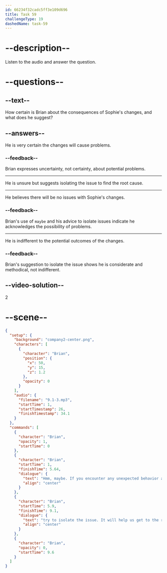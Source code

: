 ```yaml
---
id: 66234f32cadc5ff3e109d696
title: Task 59
challengeType: 19
dashedName: task-59
---
```


<!-- (Audio) Brian: Hmm, maybe. If you encounter any unexpected behavior after your changes, try to isolate the issue. It will help us get to the root cause. -->

# --description--

Listen to the audio and answer the question.

# --questions--

## --text--

How certain is Brian about the consequences of Sophie's changes, and what does he suggest?

## --answers--

He is very certain the changes will cause problems.

### --feedback--

Brian expresses uncertainty, not certainty, about potential problems.

---

He is unsure but suggests isolating the issue to find the root cause.

---

He believes there will be no issues with Sophie's changes.

### --feedback--

Brian's use of `maybe` and his advice to isolate issues indicate he acknowledges the possibility of problems.

---

He is indifferent to the potential outcomes of the changes.

### --feedback--

Brian's suggestion to isolate the issue shows he is considerate and methodical, not indifferent.

## --video-solution--

2

# --scene--

```json
{
  "setup": {
    "background": "company2-center.png",
    "characters": [
      {
        "character": "Brian",
        "position": {
          "x": 50,
          "y": 15,
          "z": 1.2
        },
        "opacity": 0
      }
    ],
    "audio": {
      "filename": "9.1-3.mp3",
      "startTime": 1,
      "startTimestamp": 26,
      "finishTimestamp": 34.1
    }
  },
  "commands": [
    {
      "character": "Brian",
      "opacity": 1,
      "startTime": 0
    },
    {
      "character": "Brian",
      "startTime": 1,
      "finishTime": 5.64,
      "dialogue": {
        "text": "Hmm, maybe. If you encounter any unexpected behavior after your changes,",
        "align": "center"
      }
    },
    {
      "character": "Brian",
      "startTime": 5.9,
      "finishTime": 9.1,
      "dialogue": {
        "text": "try to isolate the issue. It will help us get to the root cause.",
        "align": "center"
      }
    },
    {
      "character": "Brian",
      "opacity": 0,
      "startTime": 9.6
    }
  ]
}
```
